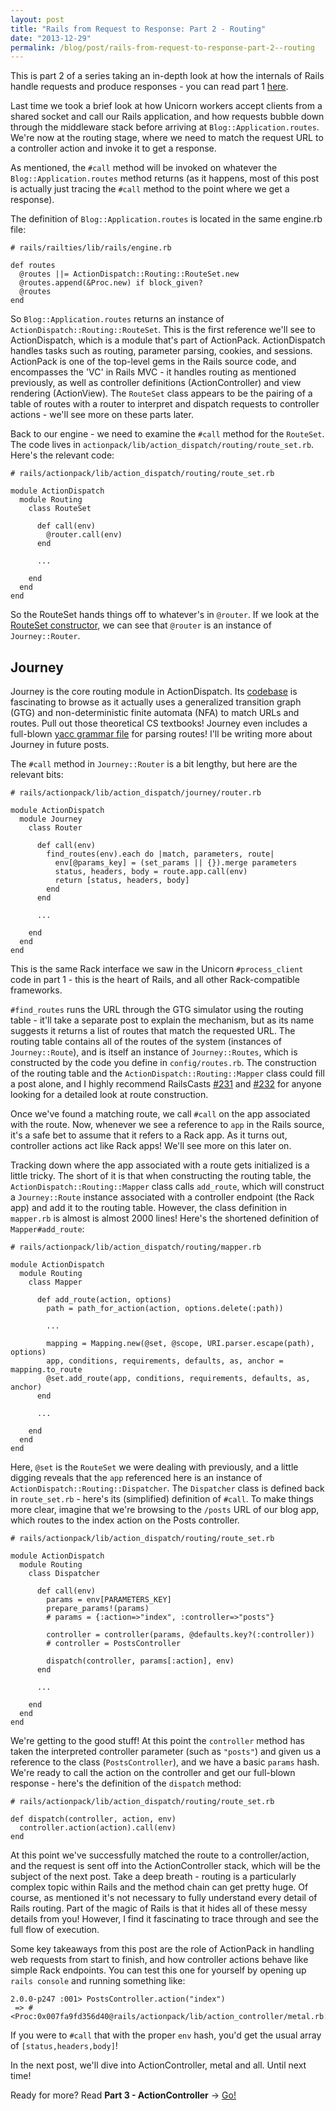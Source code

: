 ```yaml
---
layout: post
title: "Rails from Request to Response: Part 2 - Routing"
date: "2013-12-29"
permalink: /blog/post/rails-from-request-to-response-part-2--routing
---
```


This is part 2 of a series taking an in-depth look at how the internals of Rails handle requests and produce responses - you can read part 1 [here](/blog/post/rails-from-request-to-response-part-1--introduction).

Last time we took a brief look at how Unicorn workers accept clients from a shared socket and call our Rails application, and how requests bubble down through the middleware stack before arriving at `Blog::Application.routes`. We're now at the routing stage, where we need to match the request URL to a controller action and invoke it to get a response.

<break />

As mentioned, the `#call` method will be invoked on whatever the `Blog::Application.routes` method returns (as it happens, most of this post is actually just tracing the `#call` method to the point where we get a response).

The definition of `Blog::Application.routes` is located in the same engine.rb file:

<pre class="prettyprint lang-ruby"><code># rails/railties/lib/rails/engine.rb<br />
def routes
  @routes ||= ActionDispatch::Routing::RouteSet.new
  @routes.append(&Proc.new) if block_given?
  @routes
end</code></pre>

So `Blog::Application.routes` returns an instance of `ActionDispatch::Routing::RouteSet`. This is the first reference we'll see to ActionDispatch, which is a module that's part of ActionPack. ActionDispatch handles tasks such as routing, parameter parsing, cookies, and sessions. ActionPack is one of the top-level gems in the Rails source code, and encompasses the 'VC' in Rails MVC - it handles routing as mentioned previously, as well as controller definitions (ActionController) and view rendering (ActionView). The `RouteSet` class appears to be the pairing of a table of routes with a router to interpret and dispatch requests to controller actions - we'll see more on these parts later.

Back to our engine - we need to examine the `#call` method for the `RouteSet`. The code lives in `actionpack/lib/action_dispatch/routing/route_set.rb`. Here's the relevant code:

<pre class="prettyprint lang-ruby"><code># rails/actionpack/lib/action_dispatch/routing/route_set.rb<br />
module ActionDispatch
  module Routing
    class RouteSet<br />
      def call(env)
        @router.call(env)
      end<br />
      ...<br />
    end
  end
end</code></pre>

So the RouteSet hands things off to whatever's in `@router`. If we look at the [RouteSet constructor](https://github.com/rails/rails/blob/0dea33f770305f32ed7476f520f7c1ff17434fdc/actionpack/lib/action_dispatch/routing/route_set.rb#L299), we can see that `@router` is an instance of `Journey::Router`.


## Journey

Journey is the core routing module in ActionDispatch. Its [codebase](https://github.com/rails/rails/tree/0dea33f770305f32ed7476f520f7c1ff17434fdc/actionpack/lib/action_dispatch/journey) is fascinating to browse as it actually uses a generalized transition graph (GTG) and non-deterministic finite automata (NFA) to match URLs and routes. Pull out those theoretical CS textbooks! Journey even includes a full-blown [yacc grammar file](https://github.com/rails/rails/blob/0dea33f770305f32ed7476f520f7c1ff17434fdc/actionpack/lib/action_dispatch/journey/parser.y) for parsing routes! I'll be writing more about Journey in future posts.

The `#call` method in `Journey::Router` is a bit lengthy, but here are the relevant bits:

<pre class="prettyprint lang-ruby"><code># rails/actionpack/lib/action_dispatch/journey/router.rb<br />
module ActionDispatch
  module Journey
    class Router<br />
      def call(env)
        find_routes(env).each do |match, parameters, route|
          env[@params_key] = (set_params || {}).merge parameters
          status, headers, body = route.app.call(env)
          return [status, headers, body]
        end
      end<br />
      ...<br />
    end
  end
end</code></pre>

This is the same Rack interface we saw in the Unicorn `#process_client` code in part 1 - this is the heart of Rails, and all other Rack-compatible frameworks.


`#find_routes` runs the URL through the GTG simulator using the routing table - it'll take a separate post to explain the mechanism, but as its name suggests it returns a list of routes that match the requested URL. The routing table contains all of the routes of the system (instances of `Journey::Route`), and is itself an instance of `Journey::Routes`, which is constructed by the code you define in `config/routes.rb`. The construction of the routing table and the `ActionDispatch::Routing::Mapper` class could fill a post alone, and I highly recommend RailsCasts [#231](http://railscasts.com/episodes/231-routing-walkthrough) and [#232](http://railscasts.com/episodes/232-routing-walkthrough-part-2) for anyone looking for a detailed look at route construction.

Once we've found a matching route, we call `#call` on the app associated with the route. Now, whenever we see a reference to `app` in the Rails source, it's a safe bet to assume that it refers to a Rack app. As it turns out, controller actions act like Rack apps! We'll see more on this later on.

Tracking down where the app associated with a route gets initialized is a little tricky. The short of it is that when constructing the routing table, the `ActionDispatch::Routing::Mapper` class calls `add_route`, which will construct a `Journey::Route` instance associated with a controller endpoint (the Rack app) and add it to the routing table. However, the class definition in `mapper.rb` is almost  is almost 2000 lines! Here's the shortened definition of `Mapper#add_route`:

<pre class="prettyprint lang-ruby"><code># rails/actionpack/lib/action_dispatch/routing/mapper.rb<br />
module ActionDispatch
  module Routing
    class Mapper<br />
      def add_route(action, options)
        path = path_for_action(action, options.delete(:path))<br />
        ...<br />
        mapping = Mapping.new(@set, @scope, URI.parser.escape(path), options)
        app, conditions, requirements, defaults, as, anchor = mapping.to_route
        @set.add_route(app, conditions, requirements, defaults, as, anchor)
      end<br />
      ...<br />
    end
  end
end</code></pre>

Here, `@set` is the `RouteSet` we were dealing with previously, and a little digging reveals that the `app` referenced here is an instance of `ActionDispatch::Routing::Dispatcher`. The `Dispatcher` class is defined back in `route_set.rb` - here's its (simplified) definition of `#call`. To make things more clear, imagine that we're browsing to the `/posts` URL of our blog app, which routes to the index action on the Posts controller.

<pre class="prettyprint lang-ruby"><code># rails/actionpack/lib/action_dispatch/routing/route_set.rb<br />
module ActionDispatch
  module Routing
    class Dispatcher<br />
      def call(env)
        params = env[PARAMETERS_KEY]
        prepare_params!(params) 
        # params = {:action=>"index", :controller=>"posts"}<br />
        controller = controller(params, @defaults.key?(:controller))
        # controller = PostsController<br />
        dispatch(controller, params[:action], env)
      end<br />
      ...<br />
    end
  end
end</code></pre>


We're getting to the good stuff! At this point the `controller` method has taken the interpreted controller parameter (such as `"posts"`) and given us a reference to the class (`PostsController`), and we have a basic `params` hash. We're ready to call the action on the controller and get our full-blown response - here's the definition of the `dispatch` method:

<pre class="prettyprint lang-ruby"><code># rails/actionpack/lib/action_dispatch/routing/route_set.rb<br />  
def dispatch(controller, action, env)
  controller.action(action).call(env)
end</code></pre>

At this point we've successfully matched the route to a controller/action, and the request is sent off into the ActionController stack, which will be the subject of the next post. Take a deep breath - routing is a particularly complex topic within Rails and the method chain can get pretty huge. Of course, as mentioned it's not necessary to fully understand every detail of Rails routing. Part of the magic of Rails is that it hides all of these messy details from you! However, I find it fascinating to trace through and see the full flow of execution.

Some key takeaways from this post are the role of ActionPack in handling web requests from start to finish, and how controller actions behave like simple Rack endpoints. You can test this one for yourself by opening up `rails console` and running something like:

<pre><code>2.0.0-p247 :001> PostsController.action("index")
 => #&lt;Proc:0x007fa9fd356d40@rails/actionpack/lib/action_controller/metal.rb:269&gt;</code></pre>

If you were to `#call` that with the proper `env` hash, you'd get the usual array of `[status,headers,body]`!

In the next post, we'll dive into ActionController, metal and all. Until next time!


<div class="series-next-container">
<span>Ready for more? Read <strong>Part 3 - ActionController</strong> 
<span class="arrow">→</span></span>
<a class="btn btn-blue" href="/blog/post/rails-from-request-to-response-part-3--actioncontroller">Go!</a>
</div>